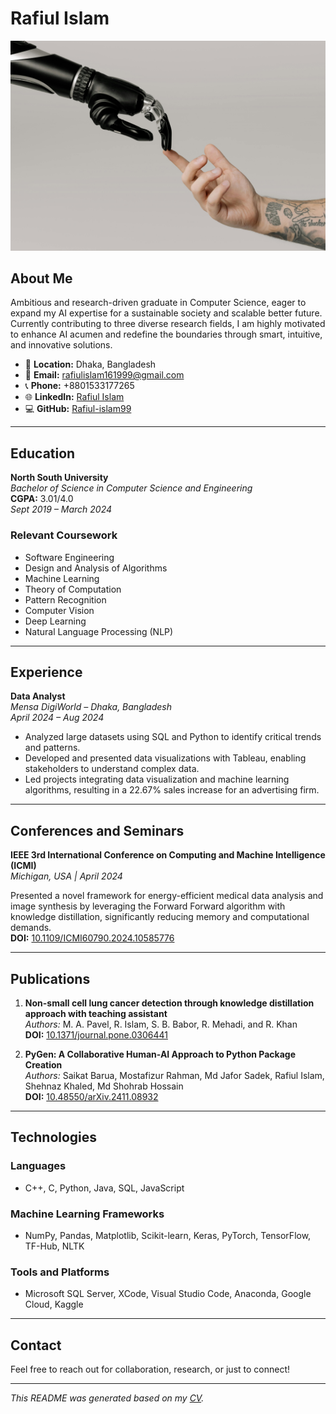 # Rafiul Islam

![Profile Banner](pexels-cottonbro-6153354.jpg) <!-- Replace with your own banner image -->

## About Me
Ambitious and research-driven graduate in Computer Science, eager to expand my AI expertise for a sustainable society and scalable better future. Currently contributing to three diverse research fields, I am highly motivated to enhance AI acumen and redefine the boundaries through smart, intuitive, and innovative solutions.

- 📍 **Location:** Dhaka, Bangladesh
- 📧 **Email:** [rafiulislam161999@gmail.com](mailto:rafiulislam161999@gmail.com)
- 📞 **Phone:** +8801533177265
- 🌐 **LinkedIn:** [Rafiul Islam](https://www.linkedin.com/in/rafiul-islam-98a444181/)
- 💻 **GitHub:** [Rafiul-islam99](https://github.com/Rafiul-islam99)

---

## Education
**North South University**  
*Bachelor of Science in Computer Science and Engineering*  
**CGPA:** 3.01/4.0  
*Sept 2019 – March 2024*

### Relevant Coursework
- Software Engineering
- Design and Analysis of Algorithms
- Machine Learning
- Theory of Computation
- Pattern Recognition
- Computer Vision
- Deep Learning
- Natural Language Processing (NLP)

---

## Experience
**Data Analyst**  
*Mensa DigiWorld – Dhaka, Bangladesh*  
*April 2024 – Aug 2024*

- Analyzed large datasets using SQL and Python to identify critical trends and patterns.
- Developed and presented data visualizations with Tableau, enabling stakeholders to understand complex data.
- Led projects integrating data visualization and machine learning algorithms, resulting in a 22.67% sales increase for an advertising firm.

---

## Conferences and Seminars
**IEEE 3rd International Conference on Computing and Machine Intelligence (ICMI)**  
*Michigan, USA | April 2024*

Presented a novel framework for energy-efficient medical data analysis and image synthesis by leveraging the Forward Forward algorithm with knowledge distillation, significantly reducing memory and computational demands.  
**DOI:** [10.1109/ICMI60790.2024.10585776](https://ieeexplore.ieee.org/document/10585776)

---

## Publications
1. **Non-small cell lung cancer detection through knowledge distillation approach with teaching assistant**  
   *Authors:* M. A. Pavel, R. Islam, S. B. Babor, R. Mehadi, and R. Khan  
   **DOI:** [10.1371/journal.pone.0306441](https://journals.plos.org/plosone/article?id=10.1371/journal.pone.0306441)

2. **PyGen: A Collaborative Human-AI Approach to Python Package Creation**  
   *Authors:* Saikat Barua, Mostafizur Rahman, Md Jafor Sadek, Rafiul Islam, Shehnaz Khaled, Md Shohrab Hossain  
   **DOI:** [10.48550/arXiv.2411.08932](https://arxiv.org/abs/2411.08932)

---

## Technologies
### Languages
- C++, C, Python, Java, SQL, JavaScript

### Machine Learning Frameworks
- NumPy, Pandas, Matplotlib, Scikit-learn, Keras, PyTorch, TensorFlow, TF-Hub, NLTK

### Tools and Platforms
- Microsoft SQL Server, XCode, Visual Studio Code, Anaconda, Google Cloud, Kaggle

---

## Contact
Feel free to reach out for collaboration, research, or just to connect!

---

*This README was generated based on my [CV](./path-to-cv.pdf).*
